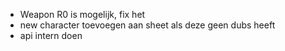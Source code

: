- Weapon R0 is mogelijk, fix het
- new character toevoegen aan sheet als deze geen dubs heeft
- api intern doen

